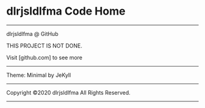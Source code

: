 # dlrjsldlfma Code Home
__________________________________________________
dlrjsldlfma @ GitHub

THIS PROJECT IS NOT DONE.

Visit [github.com] to see more
__________________________________________________
Theme: Minimal by JeKyll
__________________________________________________
Copyright ©2020 dlrjsldlfma All Rights Reserved.
__________________________________________________
